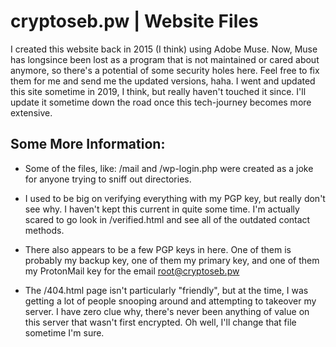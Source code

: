 # cryptoseb.pw | Website Files
I created this website back in 2015 (I think) using Adobe Muse. Now, Muse has longsince been lost as a program that is not maintained or cared about anymore, so there's a potential of some security holes here. Feel free to fix them for me and send me the updated versions, haha. I went and updated this site sometime in 2019, I think, but really haven't touched it since. I'll update it sometime down the road once this tech-journey becomes more extensive.

## Some More Information:

- Some of the files, like: /mail and /wp-login.php were created as a joke for anyone trying to sniff out directories.

- I used to be big on verifying everything with my PGP key, but really don't see why. I haven't kept this current in quite some time. I'm actually scared to go look in /verified.html and see all of the outdated contact methods.

- There also appears to be a few PGP keys in here. One of them is probably my backup key, one of them my primary key, and one of them my ProtonMail key for the email root@cryptoseb.pw

- The /404.html page isn't particularly "friendly", but at the time, I was getting a lot of people snooping around and attempting to takeover my server. I have zero clue why, there's never been anything of value on this server that wasn't first encrypted. Oh well, I'll change that file sometime I'm sure.
